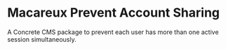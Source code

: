 # Macareux Prevent Account Sharing
A Concrete CMS package to prevent each user has more than one active session simultaneously.
